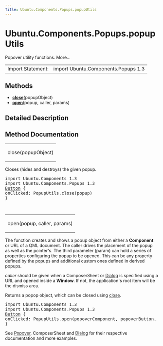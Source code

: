 ```yaml
---
Title: Ubuntu.Components.Popups.popupUtils
---
```


# Ubuntu.Components.Popups.popupUtils

<span class="subtitle"></span>
<!-- $$$popupUtils-brief -->
<p>Popover utility functions. More...</p>
<!-- @@@popupUtils -->
<table class="alignedsummary">
<tr><td class="memItemLeft rightAlign topAlign"> Import Statement:</td><td class="memItemRight bottomAlign"> import Ubuntu.Components.Popups 1.3</td></tr></table><ul>
</ul>
<h2 id="methods">Methods</h2>
<ul>
<li class="fn"><b><b><a href="#close-method">close</a></b></b>(popupObject)</li>
<li class="fn"><b><b><a href="#open-method">open</a></b></b>(popup, caller, params)</li>
</ul>
<!-- $$$popupUtils-description -->
<h2 id="details">Detailed Description</h2>
</p>
<!-- @@@popupUtils -->
<h2>Method Documentation</h2>
<!-- $$$close -->
<table class="qmlname"><tr valign="top" id="close-method"><td class="tblQmlFuncNode"><p><span class="name">close</span>(<span class="type">popupObject</span>)</p></td></tr></table><p>Closes (hides and destroys) the given popup.</p>
<pre class="qml">import Ubuntu.Components 1.3
import Ubuntu.Components.Popups 1.3
<span class="type"><a href="Ubuntu.Components.Button.md">Button</a></span> {
<span class="name">onClicked</span>: <span class="name">PopupUtils</span>.<span class="name">close</span>(<span class="name">popup</span>)
}</pre>
<!-- @@@close -->
<br/>
<!-- $$$open -->
<table class="qmlname"><tr valign="top" id="open-method"><td class="tblQmlFuncNode"><p><span class="name">open</span>(<span class="type">popup</span>, <span class="type">caller</span>, <span class="type">params</span>)</p></td></tr></table><p>The function creates and shows a popup object from either a <b>Component</b> or URL of a QML document. The caller drives the placement of the popup as well as the pointer's. The third parameter (param) can hold a series of properties configuring the popup to be opened. This can be any property defined by the popups and additional custom ones defined in derived popups.</p>
<p><i>caller</i> should be given when a ComposerSheet or <a href="Ubuntu.Components.Popups.Dialog.md">Dialog</a> is specified using a URL and opened inside a <b>Window</b>. If not, the application's root item will be the dismiss area.</p>
<p>Returns a popop object, which can be closed using <a href="#close-method">close</a>.</p>
<pre class="qml">import Ubuntu.Components 1.3
import Ubuntu.Components.Popups 1.3
<span class="type"><a href="Ubuntu.Components.Button.md">Button</a></span> {
<span class="name">onClicked</span>: <span class="name">PopupUtils</span>.<span class="name">open</span>(<span class="name">popoverComponent</span>, <span class="name">popoverButton</span>, { 'dummy': <span class="number">true</span> } )
}</pre>
<p>See <a href="Ubuntu.Components.Popups.Popover.md">Popover</a>, ComposerSheet and <a href="Ubuntu.Components.Popups.Dialog.md">Dialog</a> for their respective documentation and more examples.</p>
<!-- @@@open -->
<br/>
